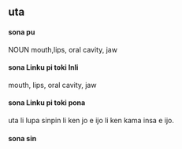 ## uta

#### sona pu

NOUN mouth,lips, oral cavity, jaw

#### sona Linku pi toki Inli

mouth, lips, oral cavity, jaw

#### sona Linku pi toki pona

uta li lupa sinpin li ken jo e ijo li ken kama insa e ijo.

#### sona sin


